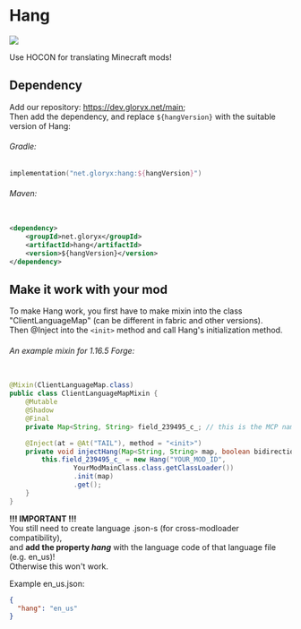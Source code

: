 # Hang

<a href="https://github.com/GloryxMC/Hang/releases">
    <img src="https://dev.gloryx.net/api/badge/latest/main/net/gloryx/hang?color=40c14a&name=Hang&prefix=v" style="" />
</a>

Use HOCON for translating Minecraft mods!

## Dependency

Add our repository: https://dev.gloryx.net/main; \
Then add the dependency, and replace `${hangVersion}` with the suitable version of Hang:

###### Gradle:

```kotlin
implementation("net.gloryx:hang:${hangVersion}")
```

###### Maven:

```xml

<dependency>
    <groupId>net.gloryx</groupId>
    <artifactId>hang</artifactId>
    <version>${hangVersion}</version>
</dependency>
```

## Make it work with your mod

To make Hang work, you first have to make mixin into the class "ClientLanguageMap" (can be different in fabric and other
versions). \
Then @Inject into the `<init>` method and call Hang's initialization method.

###### An example mixin for 1.16.5 Forge:

```java

@Mixin(ClientLanguageMap.class)
public class ClientLanguageMapMixin {
    @Mutable
    @Shadow
    @Final
    private Map<String, String> field_239495_c_; // this is the MCP name for the property "map"

    @Inject(at = @At("TAIL"), method = "<init>")
    private void injectHang(Map<String, String> map, boolean bidirectional, CallbackInfo info) {
        this.field_239495_c_ = new Hang("YOUR_MOD_ID",
                YourModMainClass.class.getClassLoader())
                .init(map)
                .get();
    }
}
```

**!!! IMPORTANT !!!** \
You still need to create language .json-s (for cross-modloader compatibility), \
and **add the property _hang_** with the language code of that language file (e.g. en_us)! \
Otherwise this won't work.

Example en_us.json:

```json
{
  "hang": "en_us"
}
```
